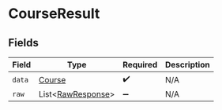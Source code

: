 # CourseResult


## Fields

| Field                                                        | Type                                                         | Required                                                     | Description                                                  |
| ------------------------------------------------------------ | ------------------------------------------------------------ | ------------------------------------------------------------ | ------------------------------------------------------------ |
| `data`                                                       | [Course](../../models/components/Course.md)                  | :heavy_check_mark:                                           | N/A                                                          |
| `raw`                                                        | List\<[RawResponse](../../models/components/RawResponse.md)> | :heavy_minus_sign:                                           | N/A                                                          |